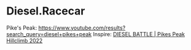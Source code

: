 # Diesel.Racecar
Pike's Peak: https://www.youtube.com/results?search_query=diesel+pikes+peak Inspire: [DIESEL BATTLE | Pikes Peak Hillclimb 2022](https://youtu.be/Ll7nprM1Z8Y)
